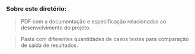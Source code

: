 ### Sobre este diretório:
> PDF com a documentação e especificação relacionadas ao desenvolvimento do projeto.

> Pasta com diferentes quantidades de casos testes para comparação de saída de resultados.
